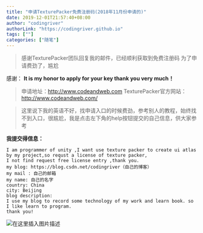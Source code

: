 ```yaml
---
title: "申请TexturePacker免费注册码(2018年11月份申请的)"
date: 2019-12-01T21:57:40+08:00
author: "codingriver"
authorLink: "https://codingriver.github.io"
tags: [""]
categories: ["随笔"]
---
```


<!--more-->

> 感谢TexturePacker团队回复我的邮件，已经顺利获取到免费注册码
> 为了申请费劲了，尴尬

感谢：
**It is my honor to apply for your key thank you very much！**

>申请地址：http://www.codeandweb.com
>TexturePacker官方网站：http://www.codeandweb.com/

>这里说下我的英语不好，找申请入口的时候费劲，参考别人的教程，始终找不到入口，很尴尬，我是点击左下角的help按钮提交的自己信息，供大家参考


**我提交得信息：**
```
I am programmer of unity ,I want use texture packer to create ui atlas by my project,so requst a license of texture packer,
I not find request free license entry ,thank you.
my blog: https://blog.csdn.net/codingriver（自己的博客）
my mail : 自己的邮箱
my name: 自己的名字
country: China
city: Beijing
blog description:
I use my blog to record some technology of my work and learn book. so I like learn to program.
thank you!
```


  
  

![在这里插入图片描述](https://img-blog.csdnimg.cn/20181120123129393.png?x-oss-process=image/watermark,type_ZmFuZ3poZW5naGVpdGk,shadow_10,text_aHR0cHM6Ly9ibG9nLmNzZG4ubmV0L2NvZGluZ3JpdmVy,size_16,color_FFFFFF,t_70)  

